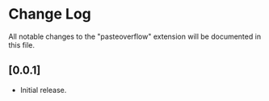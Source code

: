 # Change Log

All notable changes to the "pasteoverflow" extension will be documented in this file.

## [0.0.1]

- Initial release.